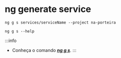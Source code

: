 # ng generate service

```terminal
ng g s services/serviceName --project na-porteira
```

```terminal title="Help"
ng g s --help
````

:::info
- Conheça o comando ***[ng g s](https://angular.io/cli/generate#service-command)***.
:::
